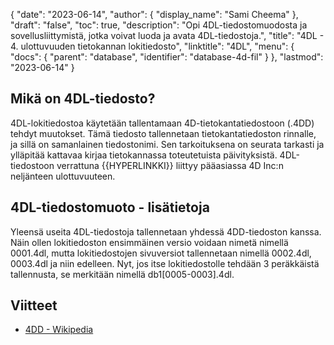 {
  "date": "2023-06-14",
  "author": {
    "display_name": "Sami Cheema"
},
  "draft": "false",
  "toc": true,
  "description": "Opi 4DL-tiedostomuodosta ja sovellusliittymistä, jotka voivat luoda ja avata 4DL-tiedostoja.",
  "title": "4DL - 4. ulottuvuuden tietokannan lokitiedosto",
  "linktitle": "4DL",
  "menu": {
    "docs": {
      "parent": "database",
      "identifier": "database-4d-fil"
}
},
  "lastmod": "2023-06-14"
}

## Mikä on 4DL-tiedosto?

4DL-lokitiedostoa käytetään tallentamaan 4D-tietokantatiedostoon (.4DD) tehdyt muutokset. Tämä tiedosto tallennetaan tietokantatiedoston rinnalle, ja sillä on samanlainen tiedostonimi. Sen tarkoituksena on seurata tarkasti ja ylläpitää kattavaa kirjaa tietokannassa toteutetuista päivityksistä. 4DL-tiedostoon verrattuna {{HYPERLINKKI}} liittyy pääasiassa 4D Inc:n neljänteen ulottuvuuteen.

## 4DL-tiedostomuoto - lisätietoja

Yleensä useita 4DL-tiedostoja tallennetaan yhdessä 4DD-tiedoston kanssa. Näin ollen lokitiedoston ensimmäinen versio voidaan nimetä nimellä 0001.4dl, mutta lokitiedostojen sivuversiot tallennetaan nimellä 0002.4dl, 0003.4dl ja niin edelleen. Nyt, jos itse lokitiedostolle tehdään 3 peräkkäistä tallennusta, se merkitään nimellä db1[0005-0003].4dl.

## Viitteet

* [4DD - Wikipedia](https://en.m.wikipedia.org/wiki/4th_Dimension_(software))
